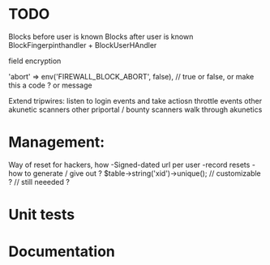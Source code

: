 # TODO
Blocks before user is known
Blocks after user is known
BlockFingerpinthandler + BlockUserHAndler

field encryption

'abort' => env('FIREWALL_BLOCK_ABORT', false), // true or false, or make this a code ? or message

Extend tripwires:
listen to login events and take actiosn
throttle events
other akunetic scanners
other priportal / bounty scanners
walk through akunetics


# Management:
Way of reset for hackers, how
-Signed-dated url per user
-record resets
-how to generate / give out ?
$table->string('xid')->unique(); // customizable ? // still neeeded ?

# Unit tests

# Documentation
